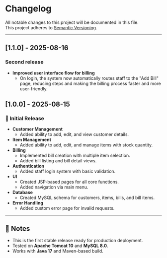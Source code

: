 # Changelog

All notable changes to this project will be documented in this file.  
This project adheres to [Semantic Versioning](https://semver.org/).

---


## [1.1.0] - 2025-08-16

### Second release

- **Improved user interface flow for billing**
    - On login, the system now automatically routes staff to the "Add Bill" page, reducing steps and making the billing process faster and more user-friendly.





## [1.0.0] - 2025-08-15

### 🎉 Initial Release
- **Customer Management**
    - Added ability to add, edit, and view customer details.
- **Item Management**
    - Added ability to add, edit, and manage items with stock quantity.
- **Billing**
    - Implemented bill creation with multiple item selection.
    - Added bill listing and bill detail views.
- **Authentication**
    - Added staff login system with basic validation.
- **UI**
    - Created JSP-based pages for all core functions.
    - Added navigation via main menu.
- **Database**
    - Created MySQL schema for customers, items, bills, and bill items.
- **Error Handling**
    - Added custom error page for invalid requests.

---

## 📌 Notes
- This is the first stable release ready for production deployment.
- Tested on **Apache Tomcat 10** and **MySQL 8.0**.
- Works with **Java 17** and Maven-based build.

